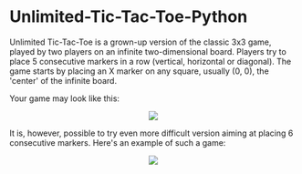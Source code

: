 # Unlimited-Tic-Tac-Toe-Python

Unlimited Tic-Tac-Toe is a grown-up version of the classic 3x3 game, played by two players on an infinite two-dimensional board. Players try to place 5 consecutive markers in a row (vertical, horizontal or diagonal). The game starts by placing an X marker on any square, usually (0, 0), the 'center' of the infinite board.

Your game may look like this:
<p align="center">
  <img src="https://user-images.githubusercontent.com/73360313/210018768-bed0c2ba-035a-417e-9fd3-b4b29d8ba3ac.png">
</p>

It is, however, possible to try even more difficult version aiming at placing 6 consecutive markers. Here's an example of such a game:

<p align="center">
  <img src="https://user-images.githubusercontent.com/73360313/210018635-182dd8a5-8945-4fab-b053-6f4a2ecd1e9f.png">
</p>
